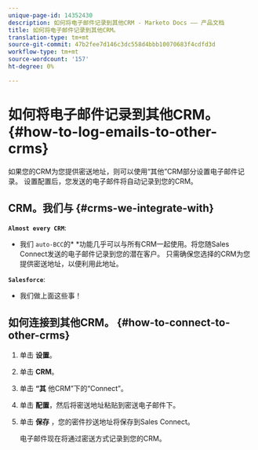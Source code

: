 ```yaml
---
unique-page-id: 14352430
description: 如何将电子邮件记录到其他CRM - Marketo Docs —— 产品文档
title: 如何将电子邮件记录到其他CRM。
translation-type: tm+mt
source-git-commit: 47b2fee7d146c3dc558d4bbb10070683f4cdfd3d
workflow-type: tm+mt
source-wordcount: '157'
ht-degree: 0%

---
```



# 如何将电子邮件记录到其他CRM。 {#how-to-log-emails-to-other-crms}

如果您的CRM为您提供密送地址，则可以使用“其他”CRM部分设置电子邮件记录。 设置配置后，您发送的电子邮件将自动记录到您的CRM。

## CRM。我们与 {#crms-we-integrate-with}

**`Almost every CRM`**:

* 我们 `auto-BCC`的* *功能几乎可以与所有CRM一起使用。将您随Sales Connect发送的电子邮件记录到您的潜在客户。 只需确保您选择的CRM为您提供密送地址，以便利用此地址。

**`Salesforce`**:

* 我们做上面这些事！

## 如何连接到其他CRM。 {#how-to-connect-to-other-crms}

1. 单击 **设置**。
1. 单击 **CRM**。
1. 单击 **“其** 他CRM”下的“Connect”。
1. 单击 **配置**，然后将密送地址粘贴到密送电子邮件下。
1. 单击 **保存** ，您的密件抄送地址将保存到Sales Connect。

   电子邮件现在将通过密送方式记录到您的CRM。


